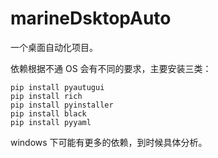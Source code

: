 # marineDsktopAuto
一个桌面自动化项目。

依赖根据不通 OS 会有不同的要求，主要安装三类：

```
pip install pyautugui
pip install rich
pip install pyinstaller
pip install black
pip install pyyaml
```

windows 下可能有更多的依赖，到时候具体分析。